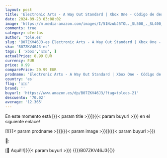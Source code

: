 ```yaml
---
layout: post
title: 'Electronic Arts - A Way Out Standard | Xbox One - Código de descarga'
date: 2024-09-23 03:08:02
image: 'https://m.media-amazon.com/images/I/51NzubJ5TOL._SL500_._SL400_.jpg'
comments: true
category: ofertas
author: 'tole.es'
slug: 'B07ZKV46J3-es Electronic Arts - A Way Out Standard | Xbox One - Código...'
sku: 'B07ZKV46J3-es'
tags: [ 'xbox','🇪🇸', ]
actualPrice: 8.99 EUR
currency: EUR
price: 8.99
comparePrice: 29.99 EUR
prodname: 'Electronic Arts - A Way Out Standard | Xbox One - Código de descarga'
country: 'es'
flag: '🇪🇸'
brand: ''
buyurl: 'https://www.amazon.es/dp/B07ZKV46J3/?tag=tolees-21'
descuento: '70.02'
average: '12.365'
---
```


En este momento está [{{< param title >}}]({{< param buyurl >}}) en el siguiente enlace!

[![{{< param prodname >}}]({{< param image >}})]({{< param buyurl >}})

🔎:


[🛒 Aquí!!!]({{< param buyurl >}})
{{<world>}}B07ZKV46J3{{</world>}}

